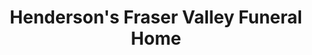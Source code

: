 ---
title: "Henderson's Fraser Valley Funeral Home"
url: /abbotsford/hendersons-fraser-valley-funeral-home/
shop: Bestattungen
---